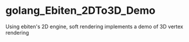 # golang_Ebiten_2DTo3D_Demo
Using ebiten's 2D engine, soft rendering implements a demo of 3D vertex rendering
